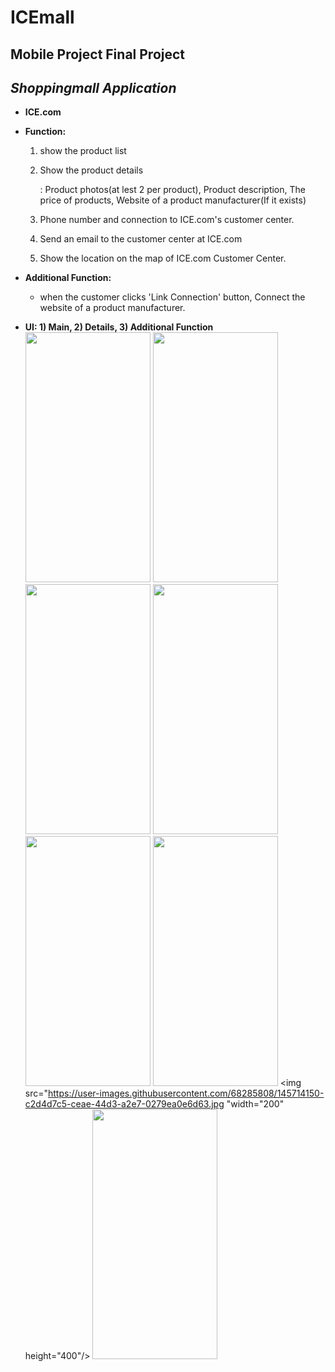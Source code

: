 # ICEmall

**Mobile Project Final Project**
---
*Shoppingmall Application*
---

+ **ICE.com**


+ **Function:**
  1) show the product list
  2) Show the product details
      
      : Product photos(at lest 2 per product), Product description, The price of products, Website of a product manufacturer(If it exists)
  3) Phone number and connection to ICE.com's customer center.
  4) Send an email to the customer center at ICE.com
  5) Show the location on the map of ICE.com Customer Center.

+ **Additional Function:**
  - when the customer clicks 'Link Connection' button, Connect the website of a product manufacturer.

+ **UI: 1) Main, 2) Details, 3) Additional Function**
       <img src="https://user-images.githubusercontent.com/68285808/145713741-326d22bb-37d3-4bfe-a016-4c84dcb95e4f.jpg" width="200" height="400"/>
       <img src="https://user-images.githubusercontent.com/68285808/145713762-88feb4ab-fccc-4d98-af80-704eac2f187c.jpg" width="200" height="400"/>
       <img src="https://user-images.githubusercontent.com/68285808/145713772-496ebc99-17cc-4628-882e-2e640cd4e1a5.jpg " width="200" height="400"/>
       <img src="https://user-images.githubusercontent.com/68285808/145713779-56edddec-8450-4463-bad4-f4ff648ffcd9.jpg " width="200" height="400"/>
       <img src="https://user-images.githubusercontent.com/68285808/145713784-c84494c6-166f-4fa0-80f5-1ee6439c12a8.jpg " width="200" height="400"/>
       <img src="https://user-images.githubusercontent.com/68285808/145713790-ad8934a1-82b0-4a26-9d11-aa109eca5cad.jpg " width="200" height="400"/>
       <img src="https://user-images.githubusercontent.com/68285808/145714150-c2d4d7c5-ceae-44d3-a2e7-0279ea0e6d63.jpg "width="200" height="400"/>
       <img src="https://user-images.githubusercontent.com/68285808/145713799-34760f07-a211-4c64-9d4e-460ef8334891.jpg " width="200" height="400"/>

